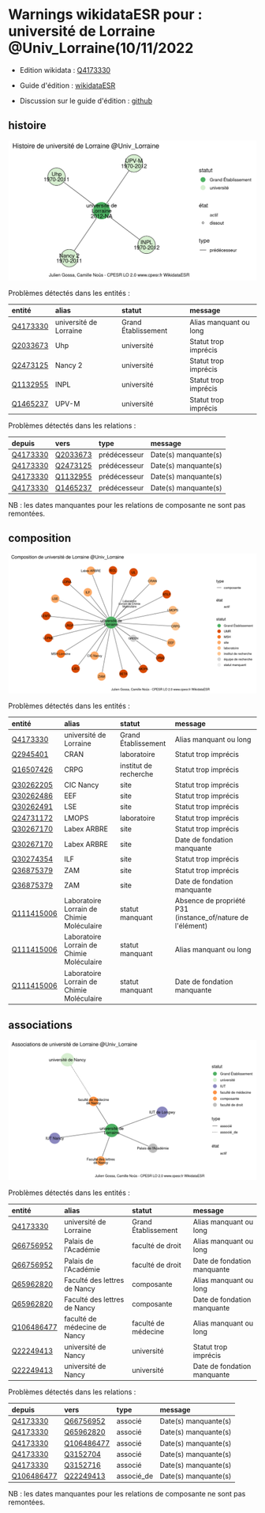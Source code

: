 Warnings wikidataESR pour : université de Lorraine @Univ_Lorraine(10/11/2022
================

- Edition wikidata : [Q4173330](https://www.wikidata.org/wiki/Q4173330)
- Guide d'édition : [wikidataESR](https://github.com/cpesr/wikidataESR/)

- Discussion sur le guide d'édition : [github](https://github.com/cpesr/wikidataESR/issues)



## histoire 

![Graphique non généré](Q4173330-histoire.png) 

Problèmes détectés dans les entités :

|entité                                             |alias                  |statut              |message                |
|:--------------------------------------------------|:----------------------|:-------------------|:----------------------|
|[Q4173330](https://www.wikidata.org/wiki/Q4173330) |université de Lorraine |Grand Établissement |Alias manquant ou long |
|[Q2033673](https://www.wikidata.org/wiki/Q2033673) |Uhp                    |université          |Statut trop imprécis   |
|[Q2473125](https://www.wikidata.org/wiki/Q2473125) |Nancy 2                |université          |Statut trop imprécis   |
|[Q1132955](https://www.wikidata.org/wiki/Q1132955) |INPL                   |université          |Statut trop imprécis   |
|[Q1465237](https://www.wikidata.org/wiki/Q1465237) |UPV-M                  |université          |Statut trop imprécis   |

Problèmes détectés dans les relations :

|depuis                                             |vers                                               |type         |message              |
|:--------------------------------------------------|:--------------------------------------------------|:------------|:--------------------|
|[Q4173330](https://www.wikidata.org/wiki/Q4173330) |[Q2033673](https://www.wikidata.org/wiki/Q2033673) |prédécesseur |Date(s) manquante(s) |
|[Q4173330](https://www.wikidata.org/wiki/Q4173330) |[Q2473125](https://www.wikidata.org/wiki/Q2473125) |prédécesseur |Date(s) manquante(s) |
|[Q4173330](https://www.wikidata.org/wiki/Q4173330) |[Q1132955](https://www.wikidata.org/wiki/Q1132955) |prédécesseur |Date(s) manquante(s) |
|[Q4173330](https://www.wikidata.org/wiki/Q4173330) |[Q1465237](https://www.wikidata.org/wiki/Q1465237) |prédécesseur |Date(s) manquante(s) |

NB : les dates manquantes pour les relations de composante ne sont pas remontées. 



## composition 

![Graphique non généré](Q4173330-composition.png) 

Problèmes détectés dans les entités :

|entité                                                 |alias                                     |statut                |message                                                    |
|:------------------------------------------------------|:-----------------------------------------|:---------------------|:----------------------------------------------------------|
|[Q4173330](https://www.wikidata.org/wiki/Q4173330)     |université de Lorraine                    |Grand Établissement   |Alias manquant ou long                                     |
|[Q2945401](https://www.wikidata.org/wiki/Q2945401)     |CRAN                                      |laboratoire           |Statut trop imprécis                                       |
|[Q16507426](https://www.wikidata.org/wiki/Q16507426)   |CRPG                                      |institut de recherche |Statut trop imprécis                                       |
|[Q30262205](https://www.wikidata.org/wiki/Q30262205)   |CIC Nancy                                 |site                  |Statut trop imprécis                                       |
|[Q30262486](https://www.wikidata.org/wiki/Q30262486)   |EEF                                       |site                  |Statut trop imprécis                                       |
|[Q30262491](https://www.wikidata.org/wiki/Q30262491)   |LSE                                       |site                  |Statut trop imprécis                                       |
|[Q24731172](https://www.wikidata.org/wiki/Q24731172)   |LMOPS                                     |laboratoire           |Statut trop imprécis                                       |
|[Q30267170](https://www.wikidata.org/wiki/Q30267170)   |Labex ARBRE                               |site                  |Statut trop imprécis                                       |
|[Q30267170](https://www.wikidata.org/wiki/Q30267170)   |Labex ARBRE                               |site                  |Date de fondation manquante                                |
|[Q30274354](https://www.wikidata.org/wiki/Q30274354)   |ILF                                       |site                  |Statut trop imprécis                                       |
|[Q36875379](https://www.wikidata.org/wiki/Q36875379)   |ZAM                                       |site                  |Statut trop imprécis                                       |
|[Q36875379](https://www.wikidata.org/wiki/Q36875379)   |ZAM                                       |site                  |Date de fondation manquante                                |
|[Q111415006](https://www.wikidata.org/wiki/Q111415006) |Laboratoire Lorrain de Chimie Moléculaire |statut manquant       |Absence de propriété P31 (instance_of/nature de l'élément) |
|[Q111415006](https://www.wikidata.org/wiki/Q111415006) |Laboratoire Lorrain de Chimie Moléculaire |statut manquant       |Alias manquant ou long                                     |
|[Q111415006](https://www.wikidata.org/wiki/Q111415006) |Laboratoire Lorrain de Chimie Moléculaire |statut manquant       |Date de fondation manquante                                |

 



## associations 

![Graphique non généré](Q4173330-associations.png) 

Problèmes détectés dans les entités :

|entité                                                 |alias                        |statut              |message                     |
|:------------------------------------------------------|:----------------------------|:-------------------|:---------------------------|
|[Q4173330](https://www.wikidata.org/wiki/Q4173330)     |université de Lorraine       |Grand Établissement |Alias manquant ou long      |
|[Q66756952](https://www.wikidata.org/wiki/Q66756952)   |Palais de l'Académie         |faculté de droit    |Alias manquant ou long      |
|[Q66756952](https://www.wikidata.org/wiki/Q66756952)   |Palais de l'Académie         |faculté de droit    |Date de fondation manquante |
|[Q65962820](https://www.wikidata.org/wiki/Q65962820)   |Faculté des lettres de Nancy |composante          |Alias manquant ou long      |
|[Q65962820](https://www.wikidata.org/wiki/Q65962820)   |Faculté des lettres de Nancy |composante          |Date de fondation manquante |
|[Q106486477](https://www.wikidata.org/wiki/Q106486477) |faculté de médecine de Nancy |faculté de médecine |Alias manquant ou long      |
|[Q22249413](https://www.wikidata.org/wiki/Q22249413)   |université de Nancy          |université          |Statut trop imprécis        |
|[Q22249413](https://www.wikidata.org/wiki/Q22249413)   |université de Nancy          |université          |Date de fondation manquante |

Problèmes détectés dans les relations :

|depuis                                                 |vers                                                   |type       |message              |
|:------------------------------------------------------|:------------------------------------------------------|:----------|:--------------------|
|[Q4173330](https://www.wikidata.org/wiki/Q4173330)     |[Q66756952](https://www.wikidata.org/wiki/Q66756952)   |associé    |Date(s) manquante(s) |
|[Q4173330](https://www.wikidata.org/wiki/Q4173330)     |[Q65962820](https://www.wikidata.org/wiki/Q65962820)   |associé    |Date(s) manquante(s) |
|[Q4173330](https://www.wikidata.org/wiki/Q4173330)     |[Q106486477](https://www.wikidata.org/wiki/Q106486477) |associé    |Date(s) manquante(s) |
|[Q4173330](https://www.wikidata.org/wiki/Q4173330)     |[Q3152704](https://www.wikidata.org/wiki/Q3152704)     |associé    |Date(s) manquante(s) |
|[Q4173330](https://www.wikidata.org/wiki/Q4173330)     |[Q3152716](https://www.wikidata.org/wiki/Q3152716)     |associé    |Date(s) manquante(s) |
|[Q106486477](https://www.wikidata.org/wiki/Q106486477) |[Q22249413](https://www.wikidata.org/wiki/Q22249413)   |associé_de |Date(s) manquante(s) |

NB : les dates manquantes pour les relations de composante ne sont pas remontées. 

